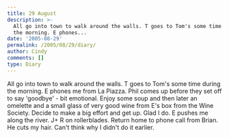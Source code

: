 ```yaml
---
title: 29 August
description: >-
  All go into town to walk around the walls. T goes to Tom's some time during
  the morning. E phones...
date: '2005-08-29'
permalink: /2005/08/29/diary/
author: Cindy
comments: []
type: Diary
---
```


All go into town to walk around the walls. T goes to Tom's some time during the morning. E phones me from La Piazza. Phil comes up before they set off to say 'goodbye' - bit emotional. Enjoy some soup and then later an omelette and a small glass of very good wine from E's box from the Wine Society. Decide to make a big effort and get up. Glad I do. E pushes me along the river. J+ R on rollerblades. Return home to phone call from Brian. He cuts my hair. Can't think why I didn't do it earlier.
